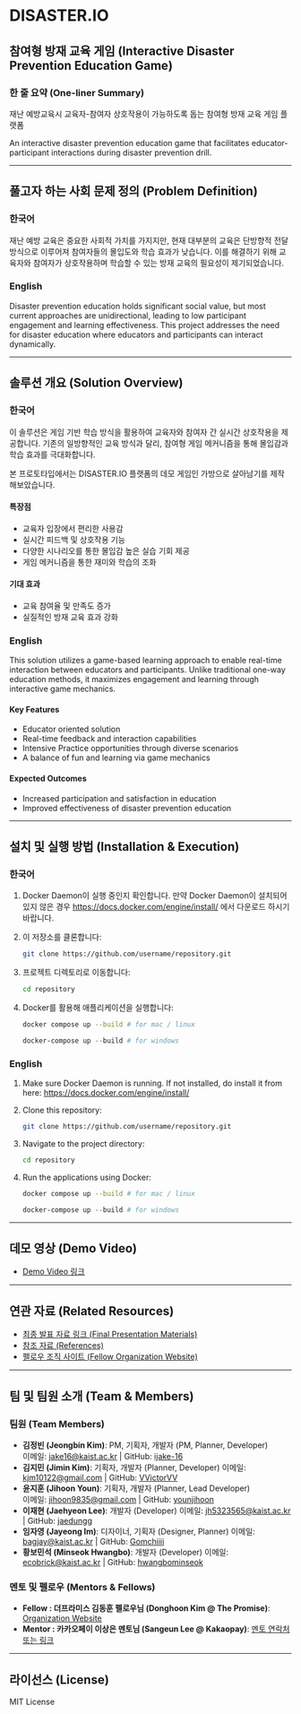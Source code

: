 # DISASTER.IO
## 참여형 방재 교육 게임 (Interactive Disaster Prevention Education Game)

### 한 줄 요약 (One-liner Summary)
재난 예방교육시 교육자-참여자 상호작용이 가능하도록 돕는 참여형 방재 교육 게임 플랫폼

An interactive disaster prevention education game that facilitates educator-participant interactions during disaster prevention drill.

---

## 풀고자 하는 사회 문제 정의 (Problem Definition)
### 한국어
재난 예방 교육은 중요한 사회적 가치를 가지지만, 현재 대부분의 교육은 단방향적 전달 방식으로 이루어져 참여자들의 몰입도와 학습 효과가 낮습니다. 이를 해결하기 위해 교육자와 참여자가 상호작용하며 학습할 수 있는 방재 교육의 필요성이 제기되었습니다.

### English
Disaster prevention education holds significant social value, but most current approaches are unidirectional, leading to low participant engagement and learning effectiveness. This project addresses the need for disaster education where educators and participants can interact dynamically.

---

## 솔루션 개요 (Solution Overview)
### 한국어
이 솔루션은 게임 기반 학습 방식을 활용하여 교육자와 참여자 간 실시간 상호작용을 제공합니다. 기존의 일방향적인 교육 방식과 달리, 참여형 게임 메커니즘을 통해 몰입감과 학습 효과를 극대화합니다.

본 프로토타입에서는 DISASTER.IO 플랫폼의 데모 게임인 가방으로 살아남기를 제작해보았습니다.

#### 특장점
- 교육자 입장에서 편리한 사용감
- 실시간 피드백 및 상호작용 기능
- 다양한 시나리오를 통한 몰입감 높은 실습 기회 제공
- 게임 메커니즘을 통한 재미와 학습의 조화

#### 기대 효과
- 교육 참여율 및 만족도 증가
- 실질적인 방재 교육 효과 강화

### English
This solution utilizes a game-based learning approach to enable real-time interaction between educators and participants. Unlike traditional one-way education methods, it maximizes engagement and learning through interactive game mechanics.

#### Key Features
- Educator oriented solution
- Real-time feedback and interaction capabilities
- Intensive Practice opportunities through diverse scenarios
- A balance of fun and learning via game mechanics

#### Expected Outcomes
- Increased participation and satisfaction in education
- Improved effectiveness of disaster prevention education

---

## 설치 및 실행 방법 (Installation & Execution)

### 한국어
1. Docker Daemon이 실행 중인지 확인합니다. 만약 Docker Daemon이 설치되어있지 않은 경우 https://docs.docker.com/engine/install/ 에서 다운로드 하시기 바랍니다.

2. 이 저장소를 클론합니다:
   ```bash
   git clone https://github.com/username/repository.git
   ```
3. 프로젝트 디렉토리로 이동합니다:
   ```bash
   cd repository
   ```
4. Docker를 활용해 애플리케이션을 실행합니다:
   ```bash
   docker compose up --build # for mac / linux
   ```
   ```powershell
   docker-compose up --build # for windows
   ```


### English
1. Make sure Docker Daemon is running. If not installed, do install it from here: https://docs.docker.com/engine/install/

2. Clone this repository:
   ```bash
   git clone https://github.com/username/repository.git
   ```
3. Navigate to the project directory:
   ```bash
   cd repository
   ```
4. Run the applications using Docker:
   ```bash
   docker compose up --build # for mac / linux
   ```
   ```powershell
   docker-compose up --build # for windows
   ```


---

## 데모 영상 (Demo Video)
- [Demo Video 링크](#)  

---

## 연관 자료 (Related Resources)
- [최종 발표 자료 링크 (Final Presentation Materials)](#)
- [참조 자료 (References)](#)
- [펠로우 조직 사이트 (Fellow Organization Website)](#)

---

## 팀 및 팀원 소개 (Team & Members)

### 팀원 (Team Members)
- **김정빈 (Jeongbin Kim)**: PM, 기획자, 개발자 (PM, Planner, Developer)  
  이메일: jake16@kaist.ac.kr | GitHub: [ijake-16](https://github.com/ijake-16)
- **김지민 (Jimin Kim)**: 기획자, 개발자 (Planner, Developer) 
  이메일: kjm10122@gmail.com | GitHub: [VVictorVV](https://github.com/VVictorVV)
- **윤지훈 (Jihoon Youn)**: 기획자, 개발자 (Planner, Lead Developer)  
  이메일: jihoon9835@gmail.com | GitHub: [younjihoon](https://github.com/younjihoon)
- **이재현 (Jaehyeon Lee)**: 개발자 (Developer)
  이메일: jh5323565@kaist.ac.kr | GitHub: [jaedungg](https://github.com/jaedungg)
- **임자영 (Jayeong Im)**: 디자이너, 기획자 (Designer, Planner)
  이메일: bagjay@kaist.ac.kr | GitHub: [Gomchiiii](https://github.com/Gomchiiii)
- **황보민석 (Minseok Hwangbo)**: 개발자 (Developer)
  이메일: ecobrick@kaist.ac.kr | GitHub: [hwangbominseok](https://github.com/hwangbominseok)

### 멘토 및 펠로우 (Mentors & Fellows)
- **Fellow : 더프라미스 김동훈 펠로우님 (Donghoon Kim @ The Promise)**: [Organization Website](#)
- **Mentor : 카카오페이 이상은 멘토님 (Sangeun Lee @ Kakaopay)**: [멘토 연락처 또는 링크](#)

---

## 라이선스 (License)
MIT License  